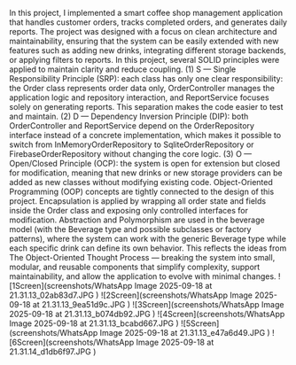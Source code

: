 In this project, I implemented a smart coffee shop management application that handles customer orders, tracks completed orders, and generates daily reports. The project was designed with a focus on clean architecture and maintainability, ensuring that the system can be easily extended with new features such as adding new drinks, integrating different storage backends, or applying filters to reports.
In this project, several SOLID principles were applied to maintain clarity and reduce coupling. 
(1) S — Single Responsibility Principle (SRP): each class has only one clear responsibility: the Order class represents order data only, OrderController manages the application logic and repository interaction, and ReportService focuses solely on generating reports. This separation makes the code easier to test and maintain. 
(2) D — Dependency Inversion Principle (DIP): both OrderController and ReportService depend on the OrderRepository interface instead of a concrete implementation, which makes it possible to switch from InMemoryOrderRepository to SqliteOrderRepository or FirebaseOrderRepository without changing the core logic. 
(3) O — Open/Closed Principle (OCP): the system is open for extension but closed for modification, meaning that new drinks or new storage providers can be added as new classes without modifying existing code.
Object-Oriented Programming (OOP) concepts are tightly connected to the design of this project. Encapsulation is applied by wrapping all order state and fields inside the Order class and exposing only controlled interfaces for modification. Abstraction and Polymorphism are used in the beverage model (with the Beverage type and possible subclasses or factory patterns), where the system can work with the generic Beverage type while each specific drink can define its own behavior. This reflects the ideas from The Object-Oriented Thought Process — breaking the system into small, modular, and reusable components that simplify complexity, support maintainability, and allow the application to evolve with minimal changes.
![1Screen](screenshots/WhatsApp Image 2025-09-18 at 21.31.13_02ab83d7.JPG )
![2Screen](screenshots/WhatsApp Image 2025-09-18 at 21.31.13_9ea51d9c.JPG )
![3Screen](screenshots/WhatsApp Image 2025-09-18 at 21.31.13_b074db92.JPG )
![4Screen](screenshots/WhatsApp Image 2025-09-18 at 21.31.13_bcabd667.JPG )
![5Screen](screenshots/WhatsApp Image 2025-09-18 at 21.31.13_e47a6d49.JPG )
![6Screen](screenshots/WhatsApp Image 2025-09-18 at 21.31.14_d1db6f97.JPG )

